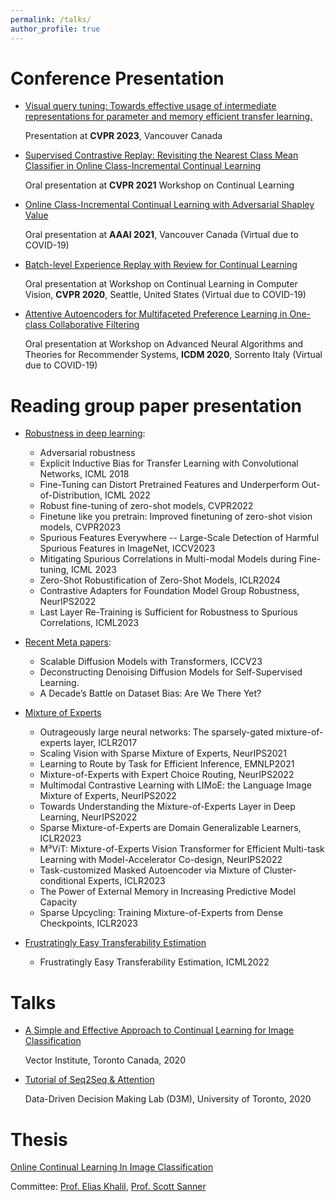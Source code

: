 ```yaml
---
permalink: /talks/
author_profile: true
---
```


# Conference Presentation
* [Visual query tuning: Towards effective usage of intermediate representations for parameter and memory efficient transfer learning. ](https://www.youtube.com/watch?v=mjEd3YLcrKM)

	Presentation at **CVPR 2023**, Vancouver Canada

* [Supervised Contrastive Replay: Revisiting the Nearest Class Mean Classifier in Online Class-Incremental Continual Learning](https://www.youtube.com/watch?v=030Hzmg-mow&list=LL&index=3)

  Oral presentation at **CVPR 2021** Workshop on Continual Learning

* [Online Class-Incremental Continual Learning with Adversarial Shapley Value](https://studio.slideslive.com/web_recorder/share/20210109T023929Z__AAAI__9988__online-class-incremental-conti?s=91a296f8-bf46-4355-b46e-d09f907637dd)

  Oral presentation at **AAAI 2021**, Vancouver Canada (Virtual due to COVID-19)

* [Batch-level Experience Replay with Review for Continual Learning](https://youtu.be/AbgbzTDZRq8?t=1283)

  Oral presentation at Workshop on Continual Learning in Computer Vision, **CVPR 2020**, Seattle, United States (Virtual due to COVID-19)

* [Attentive Autoencoders for Multifaceted Preference Learning in One-class Collaborative Filtering](https://screencast-o-matic.com/watch/cY6ZhCs1aZ)

  Oral presentation at Workshop on Advanced Neural Algorithms and Theories for Recommender Systems, **ICDM 2020**, Sorrento Italy (Virtual due to COVID-19)


# Reading group paper presentation
* [Robustness in deep learning](/files/Robustness_in_Deep_Learning.pptx):
	* Adversarial robustness
	* Explicit Inductive Bias for Transfer Learning with Convolutional Networks, ICML 2018
	* Fine-Tuning can Distort Pretrained Features and Underperform Out-of-Distribution, ICML 2022
	* Robust fine-tuning of zero-shot models, CVPR2022
	* Finetune like you pretrain: Improved finetuning of zero-shot vision models, CVPR2023
	* Spurious Features Everywhere -- Large-Scale Detection of Harmful Spurious Features in ImageNet, ICCV2023
	* Mitigating Spurious Correlations in Multi-modal Models during Fine-tuning, ICML 2023
	* Zero-Shot Robustification of Zero-Shot Models, ICLR2024
	* Contrastive Adapters for Foundation Model Group Robustness, NeurIPS2022
	* Last Layer Re-Training is Sufficient for Robustness to Spurious Correlations, ICML2023

* [Recent Meta papers](/files/Meta_papers.pptx):
	* Scalable Diffusion Models with Transformers, ICCV23 
	* Deconstructing Denoising Diffusion Models for Self-Supervised Learning.
	* A Decade’s Battle on Dataset Bias: Are We There Yet? 
* [Mixture of Experts](/files/Mixture-of-Experts.pptx)
    * Outrageously large neural networks: The sparsely-gated mixture-of-experts layer, ICLR2017
    * Scaling Vision with Sparse Mixture of Experts, NeurIPS2021  
    * Learning to Route by Task for Efficient Inference, EMNLP2021
    * Mixture-of-Experts with Expert Choice Routing, NeurIPS2022
    * Multimodal Contrastive Learning with LIMoE: the Language Image Mixture of Experts, NeurIPS2022
    * Towards Understanding the Mixture-of-Experts Layer in Deep Learning, NeurIPS2022
    * Sparse Mixture-of-Experts are Domain Generalizable Learners, ICLR2023
    * M³ViT: Mixture-of-Experts Vision Transformer for Efficient Multi-task Learning with Model-Accelerator Co-design, NeurIPS2022
    * Task-customized Masked Autoencoder via Mixture of Cluster-conditional Experts, ICLR2023
    * The Power of External Memory in Increasing Predictive Model Capacity
    * Sparse Upcycling: Training Mixture-of-Experts from Dense Checkpoints, ICLR2023

* [Frustratingly Easy Transferability Estimation](/files/Transferability.pptx)
    * Frustratingly Easy Transferability Estimation, ICML2022


# Talks
* [A Simple and Effective Approach to Continual Learning for Image Classification](/files/vector.pdf) 

  Vector Institute, Toronto Canada, 2020

* [Tutorial of Seq2Seq & Attention](/files/attention.pptx)

  Data-Driven Decision Making Lab (D3M), University of Toronto, 2020



# Thesis

[Online Continual Learning In Image Classification](/files/ZhedaMai_Thesis.pdf)

Committee: [Prof. Elias Khalil](https://ekhalil.com/), [Prof. Scott Sanner](https://d3m.mie.utoronto.ca/members/ssanner/)

